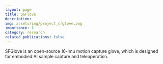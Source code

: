 ```yaml
---
layout: page
title: SGFlove
description:
img: assets/img/project_sfglove.png
importance: 1
category: research
related_publications: false
---
```


SFGlove is an open-source 16-imu motion capture glove, which is designed for embodied AI sample capture and teleoperation.

